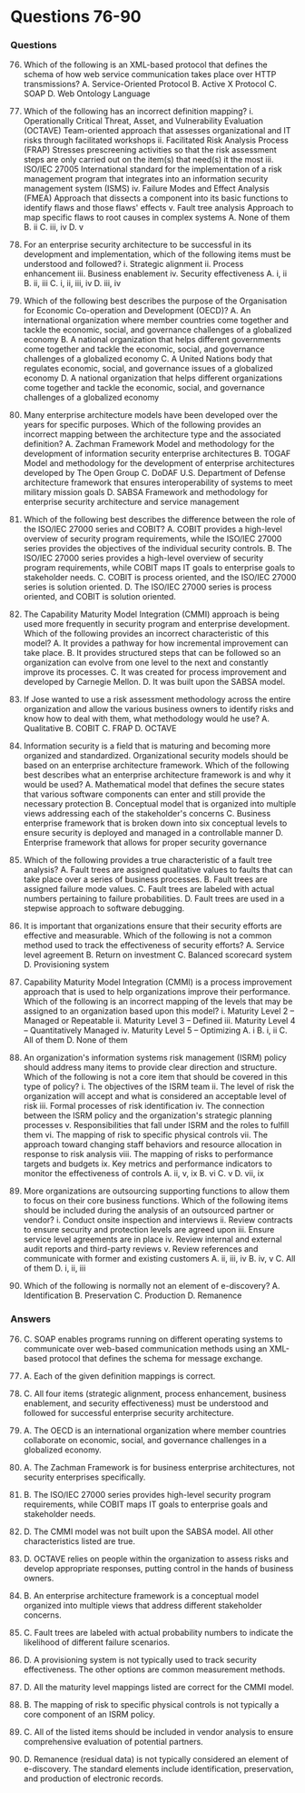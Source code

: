# Questions 76-90

### Questions

76. Which of the following is an XML-based protocol that defines the schema of how web service communication takes place over HTTP transmissions?
A. Service-Oriented Protocol
B. Active X Protocol
C. SOAP
D. Web Ontology Language

77. Which of the following has an incorrect definition mapping?
i. Operationally Critical Threat, Asset, and Vulnerability Evaluation (OCTAVE) Team-oriented approach that assesses organizational and IT risks through facilitated workshops
ii. Facilitated Risk Analysis Process (FRAP) Stresses prescreening activities so that the risk assessment steps are only carried out on the item(s) that need(s) it the most
iii. ISO/IEC 27005 International standard for the implementation of a risk management program that integrates into an information security management system (ISMS)
iv. Failure Modes and Effect Analysis (FMEA) Approach that dissects a component into its basic functions to identify flaws and those flaws' effects
v. Fault tree analysis Approach to map specific flaws to root causes in complex systems
A. None of them
B. ii
C. iii, iv
D. v

78. For an enterprise security architecture to be successful in its development and implementation, which of the following items must be understood and followed?
i. Strategic alignment
ii. Process enhancement
iii. Business enablement
iv. Security effectiveness
A. i, ii
B. ii, iii
C. i, ii, iii, iv
D. iii, iv

79. Which of the following best describes the purpose of the Organisation for Economic Co-operation and Development (OECD)?
A. An international organization where member countries come together and tackle the economic, social, and governance challenges of a globalized economy
B. A national organization that helps different governments come together and tackle the economic, social, and governance challenges of a globalized economy
C. A United Nations body that regulates economic, social, and governance issues of a globalized economy
D. A national organization that helps different organizations come together and tackle the economic, social, and governance challenges of a globalized economy

80. Many enterprise architecture models have been developed over the years for specific purposes. Which of the following provides an incorrect mapping between the architecture type and the associated definition?
A. Zachman Framework Model and methodology for the development of information security enterprise architectures
B. TOGAF Model and methodology for the development of enterprise architectures developed by The Open Group
C. DoDAF U.S. Department of Defense architecture framework that ensures interoperability of systems to meet military mission goals
D. SABSA Framework and methodology for enterprise security architecture and service management

81. Which of the following best describes the difference between the role of the ISO/IEC 27000 series and COBIT?
A. COBIT provides a high-level overview of security program requirements, while the ISO/IEC 27000 series provides the objectives of the individual security controls.
B. The ISO/IEC 27000 series provides a high-level overview of security program requirements, while COBIT maps IT goals to enterprise goals to stakeholder needs.
C. COBIT is process oriented, and the ISO/IEC 27000 series is solution oriented.
D. The ISO/IEC 27000 series is process oriented, and COBIT is solution oriented.

82. The Capability Maturity Model Integration (CMMI) approach is being used more frequently in security program and enterprise development. Which of the following provides an incorrect characteristic of this model?
A. It provides a pathway for how incremental improvement can take place.
B. It provides structured steps that can be followed so an organization can evolve from one level to the next and constantly improve its processes.
C. It was created for process improvement and developed by Carnegie Mellon.
D. It was built upon the SABSA model.

83. If Jose wanted to use a risk assessment methodology across the entire organization and allow the various business owners to identify risks and know how to deal with them, what methodology would he use?
A. Qualitative
B. COBIT
C. FRAP
D. OCTAVE

84. Information security is a field that is maturing and becoming more organized and standardized. Organizational security models should be based on an enterprise architecture framework. Which of the following best describes what an enterprise architecture framework is and why it would be used?
A. Mathematical model that defines the secure states that various software components can enter and still provide the necessary protection
B. Conceptual model that is organized into multiple views addressing each of the stakeholder's concerns
C. Business enterprise framework that is broken down into six conceptual levels to ensure security is deployed and managed in a controllable manner
D. Enterprise framework that allows for proper security governance

85. Which of the following provides a true characteristic of a fault tree analysis?
A. Fault trees are assigned qualitative values to faults that can take place over a series of business processes.
B. Fault trees are assigned failure mode values.
C. Fault trees are labeled with actual numbers pertaining to failure probabilities.
D. Fault trees are used in a stepwise approach to software debugging.

86. It is important that organizations ensure that their security efforts are effective and measurable. Which of the following is not a common method used to track the effectiveness of security efforts?
A. Service level agreement
B. Return on investment
C. Balanced scorecard system
D. Provisioning system

87. Capability Maturity Model Integration (CMMI) is a process improvement approach that is used to help organizations improve their performance. Which of the following is an incorrect mapping of the levels that may be assigned to an organization based upon this model?
i. Maturity Level 2 – Managed or Repeatable
ii. Maturity Level 3 – Defined
iii. Maturity Level 4 – Quantitatively Managed
iv. Maturity Level 5 – Optimizing
A. i
B. i, ii
C. All of them
D. None of them

88. An organization's information systems risk management (ISRM) policy should address many items to provide clear direction and structure. Which of the following is not a core item that should be covered in this type of policy?
i. The objectives of the ISRM team
ii. The level of risk the organization will accept and what is considered an acceptable level of risk
iii. Formal processes of risk identification
iv. The connection between the ISRM policy and the organization's strategic planning processes
v. Responsibilities that fall under ISRM and the roles to fulfill them
vi. The mapping of risk to specific physical controls
vii. The approach toward changing staff behaviors and resource allocation in response to risk analysis
viii. The mapping of risks to performance targets and budgets
ix. Key metrics and performance indicators to monitor the effectiveness of controls
A. ii, v, ix
B. vi
C. v
D. vii, ix

89. More organizations are outsourcing supporting functions to allow them to focus on their core business functions. Which of the following items should be included during the analysis of an outsourced partner or vendor?
i. Conduct onsite inspection and interviews
ii. Review contracts to ensure security and protection levels are agreed upon
iii. Ensure service level agreements are in place
iv. Review internal and external audit reports and third-party reviews
v. Review references and communicate with former and existing customers
A. ii, iii, iv
B. iv, v
C. All of them
D. i, ii, iii

90. Which of the following is normally not an element of e-discovery?
A. Identification
B. Preservation
C. Production
D. Remanence

### Answers

76. C. SOAP enables programs running on different operating systems to communicate over web-based communication methods using an XML-based protocol that defines the schema for message exchange.

77. A. Each of the given definition mappings is correct.

78. C. All four items (strategic alignment, process enhancement, business enablement, and security effectiveness) must be understood and followed for successful enterprise security architecture.

79. A. The OECD is an international organization where member countries collaborate on economic, social, and governance challenges in a globalized economy.

80. A. The Zachman Framework is for business enterprise architectures, not security enterprises specifically.

81. B. The ISO/IEC 27000 series provides high-level security program requirements, while COBIT maps IT goals to enterprise goals and stakeholder needs.

82. D. The CMMI model was not built upon the SABSA model. All other characteristics listed are true.

83. D. OCTAVE relies on people within the organization to assess risks and develop appropriate responses, putting control in the hands of business owners.

84. B. An enterprise architecture framework is a conceptual model organized into multiple views that address different stakeholder concerns.

85. C. Fault trees are labeled with actual probability numbers to indicate the likelihood of different failure scenarios.

86. D. A provisioning system is not typically used to track security effectiveness. The other options are common measurement methods.

87. D. All the maturity level mappings listed are correct for the CMMI model.

88. B. The mapping of risk to specific physical controls is not typically a core component of an ISRM policy.

89. C. All of the listed items should be included in vendor analysis to ensure comprehensive evaluation of potential partners.

90. D. Remanence (residual data) is not typically considered an element of e-discovery. The standard elements include identification, preservation, and production of electronic records.
